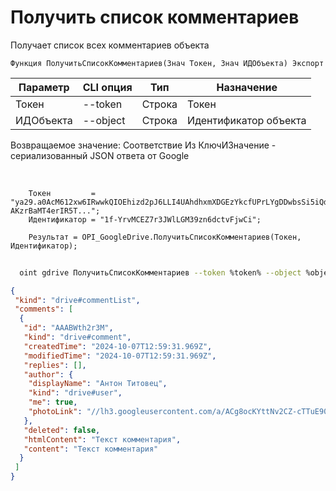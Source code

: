 ﻿---
sidebar_position: 3
---

# Получить список комментариев
 Получает список всех комментариев объекта



`Функция ПолучитьСписокКомментариев(Знач Токен, Знач ИДОбъекта) Экспорт`

  | Параметр | CLI опция | Тип | Назначение |
  |-|-|-|-|
  | Токен | --token | Строка | Токен |
  | ИДОбъекта | --object | Строка | Идентификатор объекта |

  
  Возвращаемое значение:   Соответствие Из КлючИЗначение - сериализованный JSON ответа от Google

<br/>




```bsl title="Пример кода"
    Токен         = "ya29.a0AcM612xw6IRwwkQIOEhizd2pJ6LLI4UAhdhxmXDGEzYkcfUPrLYgDDwbsSi5iQdc78WPs_1_Qor5KipuV6mAIvr6z-AKzrBaMT4erIR5T...";
    Идентификатор = "1f-YrvMCEZ7r3JWlLGM39zn6dctvFjwCi";

    Результат = OPI_GoogleDrive.ПолучитьСписокКомментариев(Токен, Идентификатор);
```



```sh title="Пример команды CLI"
    
  oint gdrive ПолучитьСписокКомментариев --token %token% --object %object%

```

```json title="Результат"
{
 "kind": "drive#commentList",
 "comments": [
  {
   "id": "AAABWth2r3M",
   "kind": "drive#comment",
   "createdTime": "2024-10-07T12:59:31.969Z",
   "modifiedTime": "2024-10-07T12:59:31.969Z",
   "replies": [],
   "author": {
    "displayName": "Антон Титовец",
    "kind": "drive#user",
    "me": true,
    "photoLink": "//lh3.googleusercontent.com/a/ACg8ocKYttNv2CZ-cTTuE90Zmht_PwnGc0YnjM1IUllXsTVORfZFVPU=s50-c-k-no"
   },
   "deleted": false,
   "htmlContent": "Текст комментария",
   "content": "Текст комментария"
  }
 ]
}
```
